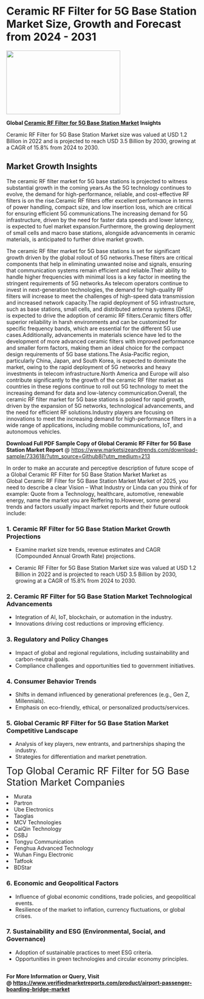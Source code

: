 <H1>Ceramic RF Filter for 5G Base Station Market Size, Growth and Forecast from 2024 - 2031</H1><img class="aligncenter size-medium wp-image-584254" src="https://thirdeyenews.in/wp-content/uploads/2024/09/Global-Market-Research-300x168.jpeg" alt="" width="300" height="168" /><p><strong>Global&nbsp;<a href="https://www.marketsizeandtrends.com/download-sample/733618/?utm_source=Github8j?utm_medium=213">Ceramic RF Filter for 5G Base Station Market</a> Insights</strong></p><p>Ceramic RF Filter for 5G Base Station Market size was valued at USD 1.2 Billion in 2022 and is projected to reach USD 3.5 Billion by 2030, growing at a CAGR of 15.8% from 2024 to 2030.</p><p><h2>Market Growth Insights</h2> <p>The ceramic RF filter market for 5G base stations is projected to witness substantial growth in the coming years.As the 5G technology continues to evolve, the demand for high-performance, reliable, and cost-effective RF filters is on the rise.Ceramic RF filters offer excellent performance in terms of power handling, compact size, and low insertion loss, which are critical for ensuring efficient 5G communications.The increasing demand for 5G infrastructure, driven by the need for faster data speeds and lower latency, is expected to fuel market expansion.Furthermore, the growing deployment of small cells and macro base stations, alongside advancements in ceramic materials, is anticipated to further drive market growth.</p> <p>The ceramic RF filter market for 5G base stations is set for significant growth driven by the global rollout of 5G networks.These filters are critical components that help in eliminating unwanted noise and signals, ensuring that communication systems remain efficient and reliable.Their ability to handle higher frequencies with minimal loss is a key factor in meeting the stringent requirements of 5G networks.As telecom operators continue to invest in next-generation technologies, the demand for high-quality RF filters will increase to meet the challenges of high-speed data transmission and increased network capacity.The rapid deployment of 5G infrastructure, such as base stations, small cells, and distributed antenna systems (DAS), is expected to drive the adoption of ceramic RF filters.Ceramic filters offer superior reliability in harsh environments and can be customized for specific frequency bands, which are essential for the different 5G use cases.Additionally, advancements in materials science have led to the development of more advanced ceramic filters with improved performance and smaller form factors, making them an ideal choice for the compact design requirements of 5G base stations.The Asia-Pacific region, particularly China, Japan, and South Korea, is expected to dominate the market, owing to the rapid deployment of 5G networks and heavy investments in telecom infrastructure.North America and Europe will also contribute significantly to the growth of the ceramic RF filter market as countries in these regions continue to roll out 5G technology to meet the increasing demand for data and low-latency communication.Overall, the ceramic RF filter market for 5G base stations is poised for rapid growth, driven by the expansion of 5G networks, technological advancements, and the need for efficient RF solutions.Industry players are focusing on innovations to meet the increasing demand for high-performance filters in a wide range of applications, including mobile communications, IoT, and autonomous vehicles.</p><p><span class=""><strong>Download Full PDF Sample Copy of Global Ceramic RF Filter for 5G Base Station Market Report</strong> @ <a href="https://www.marketsizeandtrends.com/download-sample/733618/?utm_source=Github8j?utm_medium=213" target="_blank">https://www.marketsizeandtrends.com/download-sample/733618/?utm_source=Github8j?utm_medium=213</a></span></p><p>In order to make an accurate and perceptive description of future scope of a Global&nbsp;Ceramic RF Filter for 5G Base Station Market Market as Global&nbsp;Ceramic RF Filter for 5G Base Station Market Market of 2025, you need to describe a clear Vision &ndash; What Industry or Linda can you think of for example: Quote from a Technology, healthcare, automotive, renewable energy, name the market you are Reffering to.However, some general trends and factors usually impact market reports and their future outlook include:</p><h3>1.&nbsp;<strong>Ceramic RF Filter for 5G Base Station Market Growth Projections</strong></h3><ul><li>Examine market size trends, revenue estimates and CAGR (Compounded Annual Growth Rate) projections.</li><li><p>Ceramic RF Filter for 5G Base Station Market size was valued at USD 1.2 Billion in 2022 and is projected to reach USD 3.5 Billion by 2030, growing at a CAGR of 15.8% from 2024 to 2030.</p></li></ul><h3>2.&nbsp;<strong>Ceramic RF Filter for 5G Base Station Market Technological Advancements</strong></h3><ul><li>Integration of AI, IoT, blockchain, or automation in the industry.</li><li>Innovations driving cost reductions or improving efficiency.</li></ul><h3>3.&nbsp;<strong>Regulatory and Policy Changes</strong></h3><ul><li>Impact of global and regional regulations, including sustainability and carbon-neutral goals.</li><li>Compliance challenges and opportunities tied to government initiatives.</li></ul><h3>4.&nbsp;<strong>Consumer Behavior Trends</strong></h3><ul><li>Shifts in demand influenced by generational preferences (e.g., Gen Z, Millennials).</li><li>Emphasis on eco-friendly, ethical, or personalized products/services.</li></ul><h3>5.&nbsp;<strong>Global Ceramic RF Filter for 5G Base Station Market Competitive Landscape</strong></h3><ul><li>Analysis of key players, new entrants, and partnerships shaping the industry.</li><li>Strategies for differentiation and market penetration.</li></ul><p data-pm-slice="1 1 []"><span style="color: inherit; font-family: inherit; font-size: 25px;">Top Global Ceramic RF Filter for 5G Base Station Market Companies</span></p><div class="" data-test-id=""><p><li>Murata</li><li> Partron</li><li> Ube Electronics</li><li> Taoglas</li><li> MCV Technologies</li><li> CaiQin Technology</li><li> DSBJ</li><li> Tongyu Communication</li><li> Fenghua Advanced Technology</li><li> Wuhan Fingu Electronic</li><li> Tatfook</li><li> BDStar</li></p></div><h3>6.&nbsp;<strong>Economic and Geopolitical Factors</strong></h3><ul><li>Influence of global economic conditions, trade policies, and geopolitical events.</li><li>Resilience of the market to inflation, currency fluctuations, or global crises.</li></ul><h3>7.&nbsp;<strong>Sustainability and ESG (Environmental, Social, and Governance)</strong></h3><ul><li>Adoption of sustainable practices to meet ESG criteria.</li><li>Opportunities in green technologies and circular economy principles.</li></ul><h2><strong style="font-size: 14px;">For More Information or Query, Visit @&nbsp;</strong><a style="background-color: #ffffff; font-size: 14px;" href="https://www.marketsizeandtrends.com/report/ceramic-rf-filter-for-5g-base-station-market/" target="_blank">https://www.verifiedmarketreports.com/product/airport-passenger-boarding-bridge-market</a></h2>